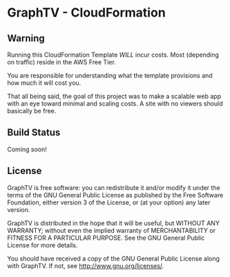 # GraphTV - CloudFormation

## Warning

Running this CloudFormation Template _WILL_ incur costs. Most (depending on traffic) reside in the AWS Free Tier.

You are responsible for understanding what the template provisions and how much it will cost you.

That all being said, the goal of this project was to make a scalable web app with an eye toward minimal and scaling costs. A site with no viewers should basically be free.

## Build Status

Coming soon!

## License

GraphTV is free software: you can redistribute it and/or modify it under the terms of the GNU General Public License as published by the Free Software Foundation, either version 3 of the License, or (at your option) any later version.

GraphTV is distributed in the hope that it will be useful, but WITHOUT ANY WARRANTY; without even the implied warranty of MERCHANTABILITY or FITNESS FOR A PARTICULAR PURPOSE.  See the GNU General Public License for more details.

You should have received a copy of the GNU General Public License along with GraphTV.  If not, see <http://www.gnu.org/licenses/>.
